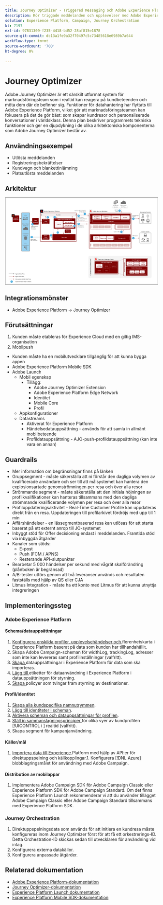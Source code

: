 ```yaml
---
title: Journey Optimizer - Triggered Messaging och Adobe Experience Platform Blueprint
description: Kör triggade meddelanden och upplevelser med Adobe Experience Platform som ett centralt nav för strömmande data, kundprofiler och segmentering.
solution: Experience Platform, Campaign, Journey Orchestration
kt: 7197
exl-id: 97831309-f235-4418-bd52-28af815e1878
source-git-commit: dc13a1fe9a32f70497c5c73485618e6989b7a644
workflow-type: tm+mt
source-wordcount: '700'
ht-degree: 0%

---
```


# Journey Optimizer

Adobe Journey Optimizer är ett särskilt utformat system för marknadsföringsteam som i realtid kan reagera på kundbeteenden och möta dem där de befinner sig. Funktioner för datahantering har flyttats till Adobe Experience Platform, vilket gör att marknadsföringsteamen kan fokusera på det de gör bäst: som skapar kundresor och personaliserade konversationer i världsklass.  Denna plan beskriver programmets tekniska funktioner och ger en djupdykning i de olika arkitektoniska komponenterna som Adobe Journey Optimizer består av.

## Användningsexempel

* Utlösta meddelanden
* Registreringsbekräftelser
* Kundvagn och blankettinlämning
* Platsutlösta meddelanden

## Arkitektur

<img src="assets/journey-optimizer.png" alt="Referensarkitektur för Triggered Messaging och Adobe Experience Platform plan" style="border:1px solid #4a4a4a" />

## Integrationsmönster

* Adobe Experience Platform -> Journey Optimizer

## Förutsättningar

1. Kunden måste etableras för Experience Cloud med en giltig IMS-organisation
1. Mobilpush

* Kunden måste ha en mobilutvecklare tillgänglig för att kunna bygga appen
* Adobe Experience Platform Mobile SDK
* Adobe Launch
   * Mobil egenskap
      * Tillägg:
         * Adobe Journey Optimizer Extension
         * Adobe Experience Platform Edge Network
         * Identitet
         * Mobile Core
         * Profil
   * Appkonfigurationer
   * Datastreams
      * Aktiverat för Experience Platform
      * Händelsedatauppsättning - används för att samla in allmänt mobilbeteende
      * Profildatauppsättning - AJO-push-profildatauppsättning (kan inte vara en annan)

## Guardrails

* Mer information om begränsningar finns på länken
* Gruppsegment - måste säkerställa att ni förstår den dagliga volymen av kvalificerade användare och ser till att målsystemet kan hantera den explosionsartade genomströmningen per resa och över alla resor
* Strömmande segment - måste säkerställa att den initiala höjningen av profilkvalifikationer kan hanteras tillsammans med den dagliga strömmande kvalificerande volymen per resa och över alla resor
* Profiluppdateringsaktivitet - Real-Time Customer Profile kan uppdateras direkt från en resa.  Uppdateringen till profilarkivet fördröjs med upp till 1 min
* Affärshändelser - en lässegmentbaserad resa kan utlösas för att starta baserat på ett externt anrop till JO-systemet
* Inbyggt stöd för Offer decisioning endast i meddelanden. Framtida stöd via inbyggda åtgärder
* Kanaler som stöds:
   * E-post
   * Push (FCM / APNS)
   * Resterande API-slutpunkter
* Bearbetar 5 000 händelser per sekund med vågrät skalförändring (plånboken är begränsad)
* A/B-tester utförs genom att två leveranser används och resultaten fastställs med hjälp av QS eller CJA
* Litmus Integration - måste ha ett konto med Litmus för att kunna utnyttja integreringen

## Implementeringssteg

### Adobe Experience Platform

#### Schema/datauppsättningar

1. [Konfigurera enskilda profiler, upplevelsehändelser och ](https://experienceleague.adobe.com/docs/platform-learn/tutorials/schemas/create-a-schema.html) flerenhetskarta i Experience Platform baserat på data som kunden har tillhandahållit.
1. Skapa Adobe Campaign-scheman för widthLog, trackingLog, adresser som inte kan levereras samt profilinställningar (valfritt).
1. [Skapa ](https://experienceleague.adobe.com/docs/platform-learn/tutorials/data-ingestion/create-datasets-and-ingest-data.html) datauppsättningar i Experience Platform för data som ska importeras.
1. [Lägg till ](https://experienceleague.adobe.com/docs/platform-learn/tutorials/data-governance/classify-data-using-governance-labels.html) etiketter för dataanvändning i Experience Platform i datauppsättningen för styrning.
1. [Skapa ](https://experienceleague.adobe.com/docs/platform-learn/tutorials/data-governance/create-data-usage-policies.html) policyer som tvingar fram styrning av destinationer.

#### Profil/identitet

1. [Skapa alla kundspecifika namnutrymmen](https://experienceleague.adobe.com/docs/platform-learn/tutorials/identities/label-ingest-and-verify-identity-data.html).
1. [Lägg till identiteter i scheman](https://experienceleague.adobe.com/docs/platform-learn/tutorials/identities/label-ingest-and-verify-identity-data.html).
1. [Aktivera scheman och datauppsättningar för profilen](https://experienceleague.adobe.com/docs/platform-learn/tutorials/profiles/bring-data-into-the-real-time-customer-profile.html).
1. [Ställ in sammanslagningsprinciper ](https://experienceleague.adobe.com/docs/platform-learn/tutorials/profiles/create-merge-policies.html) för olika vyer av kundprofilen [!UICONTROL  i ] realtid (valfritt).
1. Skapa segment för kampanjanvändning.

#### Källor/mål

1. [Importera data till Experience ](https://experienceleague.adobe.com/?recommended=ExperiencePlatform-D-1-2020.1.dataingestion) Platform med hjälp av API:er för direktuppspelning och källkopplingar.1. Konfigurera  [!DNL Azure] blobblagringsmålet för användning med Adobe Campaign.

#### Distribution av mobilappar

1. Implementera Adobe Campaign SDK för Adobe Campaign Classic eller Experience Platform SDK för Adobe Campaign Standard. Om det finns Experience Platform Launch rekommenderar vi att du använder tillägget Adobe Campaign Classic eller Adobe Campaign Standard tillsammans med Experience Platform SDK.


### Journey Orchestration

1. Direktuppspelningsdata som används för att initiera en kundresa måste konfigureras inom Journey Optimizer först för att få ett orkestrerings-ID. Detta Orchestration-ID skickas sedan till utvecklaren för användning vid intag.
1. Konfigurera externa datakällor.
1. Konfigurera anpassade åtgärder.

## Relaterad dokumentation

* [Adobe Experience Platform-dokumentation](https://experienceleague.adobe.com/docs/experience-platform.html?lang=en)
* [Journey Optimizer-dokumentation](https://experienceleague.adobe.com/docs/journey-orchestration.html?lang=en)
* [Experience Platform Launch dokumentation](https://experienceleague.adobe.com/docs/launch.html?lang=en)
* [Experience Platform Mobile SDK-dokumentation](https://experienceleague.adobe.com/docs/mobile.html?lang=en)
